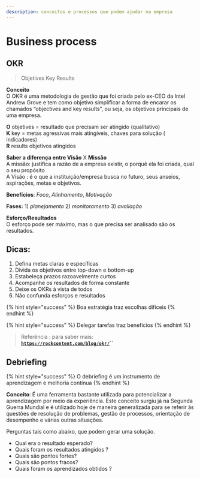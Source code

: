 ```yaml
---
description: conceitos e processos que podem ajudar na empresa
---
```


# Business process

## OKR 

> Objetives Key Results

**Conceito**  
        O OKR é uma metodologia de gestão que foi criada pelo ex-CEO da Intel Andrew Grove e tem como objetivo simplificar a forma de encarar os chamados “objectives and key results”, ou seja, os objetivos principais de uma empresa.

**O** objetives = resultado que precisam ser atingido \(qualitativo\)  
**K** key = metas agressivas mais atingíveis, chaves para solução \( indicadores\)  
**R** results objetivos atingidos

**Saber a diferença entre Visão** X **Missão**   
         A missão:  justifica a razão de a empresa existir, o porquê ela foi criada, qual o seu propósito  
A Visão : é o que a instituição/empresa busca no futuro, seus anseios, aspirações, metas e objetivos. 

**Benefícios**:  _Foco_, _Alinhamento_, _Motivação_

**Fases:**  1\) _planejamento_  2\) _monitoramento_  3\) _avaliação_ 

**Esforço/Resultados**  
O esforço pode ser máximo, mas o que precisa ser analisado são os resultados.

## Dicas: 

1. Defina metas claras e específicas
2. Divida os objetivos entre top-down e bottom-up
3. Estabeleça prazos razoavelmente curtos
4. Acompanhe os resultados de forma constante
5. Deixe os OKRs à vista de todos
6. Não confunda esforços e resultados

{% hint style="success" %}
Boa estratégia traz escolhas difíceis
{% endhint %}

{% hint style="success" %}
Delegar tarefas traz benefícios
{% endhint %}

> Referência : para saber mais:  
> [**`https://rockcontent.com/blog/okr/`**](https://rockcontent.com/blog/okr/)**\`\`**

## Debriefing

{% hint style="success" %}
O debriefing é um instrumento de aprendizagem e melhoria contínua
{% endhint %}

**Conceito**: É uma ferramenta bastante utilizada para potencializar a aprendizagem por meio da experiência. Este conceito surgiu já na Segunda Guerra Mundial e é utilizado hoje de maneira generalizada para se referir às questões de resolução de problemas, gestão de processos, orientação de desempenho e várias outras situações.

Perguntas tais como abaixo, que podem gerar uma solução.

* Qual era o resultado esperado?
* Quais foram os resultados atingidos ?
* Quais são pontos fortes?
* Quais são pontos fracos?
* Quais foram os aprendizados obtidos ?

